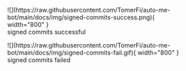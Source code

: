 <figure markdown>
  ![](https://raw.githubusercontent.com/TomerFi/auto-me-bot/main/docs/img/signed-commits-success.png){ width="800" }
  <figcaption>signed commits successful</figcaption>
</figure>

<figure markdown>
  ![](https://raw.githubusercontent.com/TomerFi/auto-me-bot/main/docs/img/signed-commits-fail.gif){ width="800" }
  <figcaption>signed commits failed</figcaption>
</figure>
